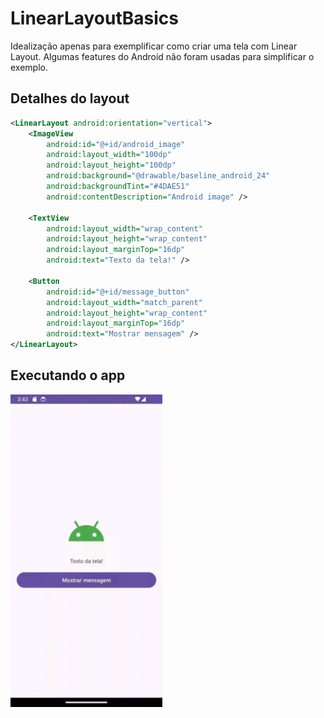 # LinearLayoutBasics

Idealização apenas para exemplificar como criar uma tela com Linear Layout.
Algumas features do Android não foram usadas para simplificar o exemplo.

## Detalhes do layout
```xml
<LinearLayout android:orientation="vertical">
    <ImageView
        android:id="@+id/android_image"
        android:layout_width="100dp"
        android:layout_height="100dp"
        android:background="@drawable/baseline_android_24"
        android:backgroundTint="#4DAE51"
        android:contentDescription="Android image" />

    <TextView
        android:layout_width="wrap_content"
        android:layout_height="wrap_content"
        android:layout_marginTop="16dp"
        android:text="Texto da tela!" />

    <Button
        android:id="@+id/message_button"
        android:layout_width="match_parent"
        android:layout_height="wrap_content"
        android:layout_marginTop="16dp"
        android:text="Mostrar mensagem" />
</LinearLayout>
```

## Executando o app

<img src="res/result-actions.gif" height="500px">
